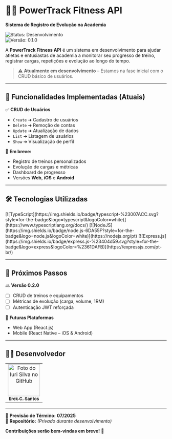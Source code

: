 # 🏋️‍♂️ **PowerTrack Fitness API**  

**Sistema de Registro de Evolução na Academia**  

![Status: Desenvolvimento](https://img.shields.io/badge/Status-Desenvolvimento-yellow)  
![Versão: 0.1.0](https://img.shields.io/badge/Versão-0.1.0-blue)  

A **PowerTrack Fitness API** é um sistema em desenvolvimento para ajudar atletas e entusiastas de academia a monitorar seu progresso de treino, registrar cargas, repetições e evolução ao longo do tempo.  

> ⚠️ **Atualmente em desenvolvimento** – Estamos na fase inicial com o CRUD básico de usuários.  

---

## 🚀 **Funcionalidades Implementadas (Atuais)**  

✅ **CRUD de Usuários**  
- `Create` ➔ Cadastro de usuários  
- `Delete` ➔ Remoção de contas  
- `Update` ➔ Atualização de dados  
- `List` ➔ Listagem de usuários  
- `Show` ➔ Visualização de perfil  

📅 **Em breve:**  
- Registro de treinos personalizados  
- Evolução de cargas e métricas  
- Dashboard de progresso  
- Versões **Web**, **iOS** e **Android**  

---

## 🛠 **Tecnologias Utilizadas**  

<div style="display: flex; gap: 10px; flex-wrap: wrap;">  
[![TypeScript](https://img.shields.io/badge/typescript-%23007ACC.svg?style=for-the-badge&logo=typescript&logoColor=white)](https://www.typescriptlang.org/docs/)
[![NodeJS](https://img.shields.io/badge/node.js-6DA55F?style=for-the-badge&logo=node.js&logoColor=white)](https://nodejs.org/pt)
[![Express.js](https://img.shields.io/badge/express.js-%23404d59.svg?style=for-the-badge&logo=express&logoColor=%2361DAFB)](https://expressjs.com/pt-br/)
</div>  

---

## 📌 **Próximos Passos**  

🔜 **Versão 0.2.0**  
- [ ]  CRUD de treinos e equipamentos  
- [ ]  Métricas de evolução (carga, volume, 1RM)  
- [ ]  Autenticação JWT reforçada  

📲 **Futuras Plataformas**  
- Web App (React.js)  
- Mobile (React Native – iOS & Android)  

---

## 👨‍💻 **Desenvolvedor**  

<table>
  <tr>
    <td align="center">
      <a href="https://github.com/Santxszz">
        <img src="https://avatars3.githubusercontent.com/u/35975751" width="100px;" alt="Foto do Iuri Silva no GitHub"/><br>
        <sub>
          <b>Erek C. Santos</b>
        </sub>
      </a>
    </td>
  </tr>
</table>


---

📅 **Previsão de Término:** **07/2025**  
🔗 **Repositório:** *(Privado durante desenvolvimento)*  

**Contribuições serão bem-vindas em breve!** 🚀